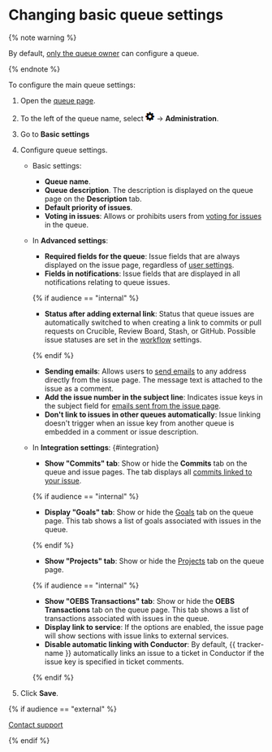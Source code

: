 # Changing basic queue settings

{% note warning %}

By default, [only the queue owner](queue-access.md) can configure a queue.

{% endnote %}

To configure the main queue settings:

1. Open the [queue page](../user/queue.md).

1. To the left of the queue name, select ![](../../_assets/tracker/icon-settings.png) → **Administration**.

1. Go to **Basic settings**

1. Configure queue settings.

    - Basic settings:
        - **Queue name**.
        - **Queue description**. The description is displayed on the queue page on the **Description** tab.
        - **Default priority of issues**.
        - **Voting in issues**: Allows or prohibits users from [voting for issues](../user/votes.md) in the queue.

    - In **Advanced settings**:
        - **Required fields for the queue**: Issue fields that are always displayed on the issue page, regardless of [user settings](../user/edit-ticket.md#section_jqw_ppn_jz).
        - **Fields in notifications**: Issue fields that are displayed in all notifications relating to queue issues.

        {% if audience == "internal" %}
        - **Status after adding external link**: Status that queue issues are automatically switched to when creating a link to commits or pull requests on Crucible, Review Board, Stash, or GitHub. Possible issue statuses are set in the [workflow](workflow.md) settings.

        {% endif %}
        - **Sending emails**: Allows users to [send emails](../user/comments.md#section_zpd_ph5_wdb) to any address directly from the issue page. The message text is attached to the issue as a comment.
        - **Add the issue number in the subject line**: Indicates issue keys in the subject field for [emails sent from the issue page](../user/comments.md#section_zpd_ph5_wdb).
        - **Don't link to issues in other queues automatically**: Issue linking doesn't trigger when an issue key from another queue is embedded in a comment or issue description.

    - In **Integration settings**: {#integration}
        - **Show "Commits" tab**: Show or hide the **Commits** tab on the queue and issue pages. The tab displays all [commits linked to your issue](../user/edit-ticket.md#sec_commit).

        {% if audience == "internal" %}
        - **Display "Goals" tab**: Show or hide the [Goals](goals.md) tab on the queue page. This tab shows a list of goals associated with issues in the queue.

        {% endif %}
        - **Show "Projects" tab**: Show or hide the [Projects](projects.md) tab on the queue page.

        {% if audience == "internal" %}
        - **Show "OEBS Transactions" tab**: Show or hide the **OEBS Transactions** tab on the queue page. This tab shows a list of transactions associated with issues in the queue.
        - **Display link to service**: If the options are enabled, the issue page will show sections with issue links to external services.
        - **Disable automatic linking with Conductor**: By default, {{ tracker-name }} automatically links an issue to a ticket in Conductor if the issue key is specified in ticket comments.

        {% endif %}

1. Click **Save**.

{% if audience == "external" %}

[Contact support](../troubleshooting.md)

{% endif %}

